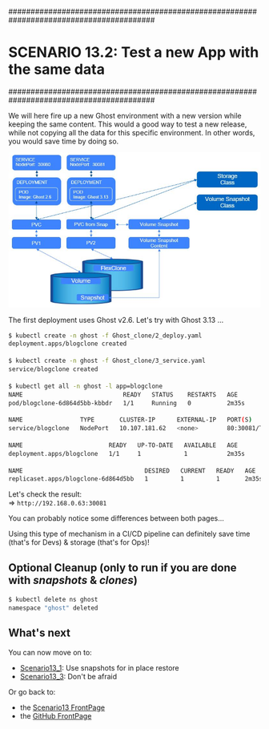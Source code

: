 #########################################################################################
# SCENARIO 13.2: Test a new App with the same data
#########################################################################################

We will here fire up a new Ghost environment with a new version while keeping the same content. This would a good way to test a new release, while not copying all the data for this specific environment. In other words, you would save time by doing so.  

<p align="center"><img src="Images/scenario13_2.jpg"></p>

The first deployment uses Ghost v2.6. Let's try with Ghost 3.13 ...

```bash
$ kubectl create -n ghost -f Ghost_clone/2_deploy.yaml
deployment.apps/blogclone created

$ kubectl create -n ghost -f Ghost_clone/3_service.yaml
service/blogclone created

$ kubectl get all -n ghost -l app=blogclone
NAME                            READY   STATUS    RESTARTS   AGE
pod/blogclone-6d864d5bb-kbbdr   1/1     Running   0          2m35s

NAME                TYPE       CLUSTER-IP      EXTERNAL-IP   PORT(S)        AGE
service/blogclone   NodePort   10.107.181.62   <none>        80:30081/TCP   2m31s

NAME                        READY   UP-TO-DATE   AVAILABLE   AGE
deployment.apps/blogclone   1/1     1            1           2m35s

NAME                                  DESIRED   CURRENT   READY   AGE
replicaset.apps/blogclone-6d864d5bb   1         1         1       2m35s
```

Let's check the result:  
=> `http://192.168.0.63:30081`

You can probably notice some differences between both pages...  

Using this type of mechanism in a CI/CD pipeline can definitely save time (that's for Devs) & storage (that's for Ops)!

## Optional Cleanup (only to run if you are done with *snapshots* & *clones*)

```bash
$ kubectl delete ns ghost
namespace "ghost" deleted
```

## What's next

You can now move on to:

- [Scenario13_1](../1_In_Place_Restore): Use snapshots for in place restore  
- [Scenario13_3](../3_what_happens_when): Don't be afraid  

Or go back to:

- the [Scenario13 FrontPage](../../../)
- the [GitHub FrontPage](https://github.com/YvosOnTheHub/LabNetApp)